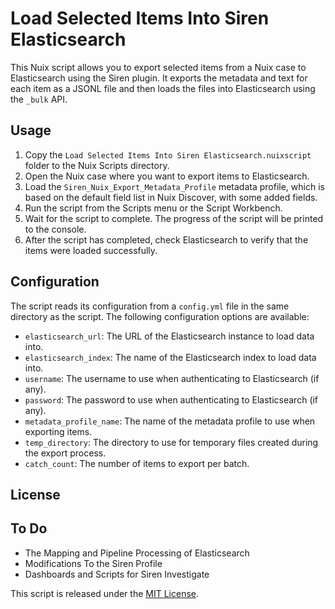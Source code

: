 # Load Selected Items Into Siren Elasticsearch

This Nuix script allows you to export selected items from a Nuix case to Elasticsearch using the Siren plugin. It exports the metadata and text for each item as a JSONL file and then loads the files into Elasticsearch using the `_bulk` API.

## Usage

1. Copy the `Load Selected Items Into Siren Elasticsearch.nuixscript` folder to the Nuix Scripts directory.
2. Open the Nuix case where you want to export items to Elasticsearch.
3. Load the `Siren_Nuix_Export_Metadata_Profile` metadata profile, which is based on the default field list in Nuix Discover, with some added fields.
4. Run the script from the Scripts menu or the Script Workbench.
5. Wait for the script to complete. The progress of the script will be printed to the console.
6. After the script has completed, check Elasticsearch to verify that the items were loaded successfully.

## Configuration

The script reads its configuration from a `config.yml` file in the same directory as the script. The following configuration options are available:

- `elasticsearch_url`: The URL of the Elasticsearch instance to load data into.
- `elasticsearch_index`: The name of the Elasticsearch index to load data into.
- `username`: The username to use when authenticating to Elasticsearch (if any).
- `password`: The password to use when authenticating to Elasticsearch (if any).
- `metadata_profile_name`: The name of the metadata profile to use when exporting items.
- `temp_directory`: The directory to use for temporary files created during the export process.
- `catch_count`: The number of items to export per batch.

## License

## To Do

- The Mapping and Pipeline Processing of Elasticsearch
- Modifications To the Siren Profile
- Dashboards and Scripts for Siren Investigate

This script is released under the [MIT License](https://opensource.org/licenses/MIT).
